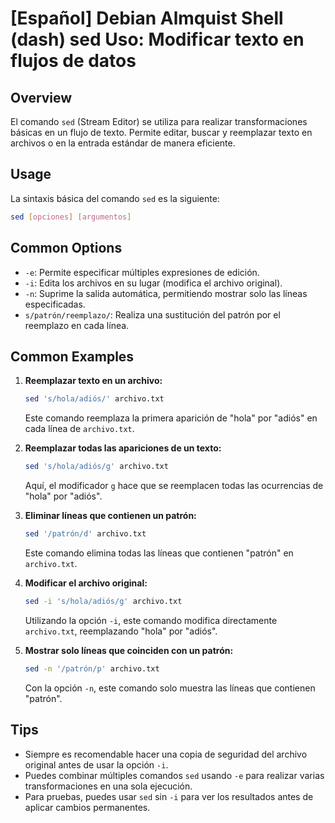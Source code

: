# [Español] Debian Almquist Shell (dash) sed Uso: Modificar texto en flujos de datos

## Overview
El comando `sed` (Stream Editor) se utiliza para realizar transformaciones básicas en un flujo de texto. Permite editar, buscar y reemplazar texto en archivos o en la entrada estándar de manera eficiente.

## Usage
La sintaxis básica del comando `sed` es la siguiente:

```bash
sed [opciones] [argumentos]
```

## Common Options
- `-e`: Permite especificar múltiples expresiones de edición.
- `-i`: Edita los archivos en su lugar (modifica el archivo original).
- `-n`: Suprime la salida automática, permitiendo mostrar solo las líneas especificadas.
- `s/patrón/reemplazo/`: Realiza una sustitución del patrón por el reemplazo en cada línea.

## Common Examples
1. **Reemplazar texto en un archivo:**
   ```bash
   sed 's/hola/adiós/' archivo.txt
   ```
   Este comando reemplaza la primera aparición de "hola" por "adiós" en cada línea de `archivo.txt`.

2. **Reemplazar todas las apariciones de un texto:**
   ```bash
   sed 's/hola/adiós/g' archivo.txt
   ```
   Aquí, el modificador `g` hace que se reemplacen todas las ocurrencias de "hola" por "adiós".

3. **Eliminar líneas que contienen un patrón:**
   ```bash
   sed '/patrón/d' archivo.txt
   ```
   Este comando elimina todas las líneas que contienen "patrón" en `archivo.txt`.

4. **Modificar el archivo original:**
   ```bash
   sed -i 's/hola/adiós/g' archivo.txt
   ```
   Utilizando la opción `-i`, este comando modifica directamente `archivo.txt`, reemplazando "hola" por "adiós".

5. **Mostrar solo líneas que coinciden con un patrón:**
   ```bash
   sed -n '/patrón/p' archivo.txt
   ```
   Con la opción `-n`, este comando solo muestra las líneas que contienen "patrón".

## Tips
- Siempre es recomendable hacer una copia de seguridad del archivo original antes de usar la opción `-i`.
- Puedes combinar múltiples comandos `sed` usando `-e` para realizar varias transformaciones en una sola ejecución.
- Para pruebas, puedes usar `sed` sin `-i` para ver los resultados antes de aplicar cambios permanentes.